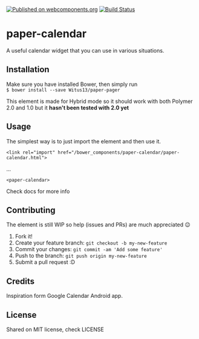 [![Published on webcomponents.org](https://img.shields.io/badge/webcomponents.org-published-blue.svg?style=flat-square)](https://beta.webcomponents.org/element/Witus13/paper-calendar)
[![Build Status](https://img.shields.io/travis/rust-lang/rust.svg?style=flat-square)](https://travis-ci.org/Witus13/paper-calendar)

# paper-calendar

A useful calendar widget that you can use in various situations.

## Installation

Make sure you have installed Bower, then simply run  
`$ bower install --save Witus13/paper-pager`

This element is made for Hybrid mode so it should work with both Polymer 2.0 and 1.0 but it **hasn't been tested with 2.0 yet**

## Usage

The simplest way is to just import the element and then use it.
````
<link rel="import" href="/bower_components/paper-calendar/paper-calendar.html">
````
...
````
<paper-calendar>
````
Check docs for more info

## Contributing

The element is still WIP so help (issues and PRs) are much appreciated :wink:

1. Fork it!
2. Create your feature branch: `git checkout -b my-new-feature`
3. Commit your changes: `git commit -am 'Add some feature'`
4. Push to the branch: `git push origin my-new-feature`
5. Submit a pull request :D

## Credits

Inspiration form Google Calendar Android app.

## License

Shared on MIT license, check LICENSE